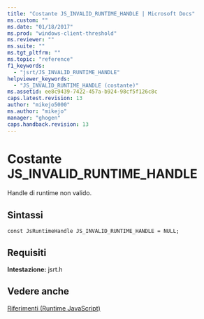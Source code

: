 ```yaml
---
title: "Costante JS_INVALID_RUNTIME_HANDLE | Microsoft Docs"
ms.custom: ""
ms.date: "01/18/2017"
ms.prod: "windows-client-threshold"
ms.reviewer: ""
ms.suite: ""
ms.tgt_pltfrm: ""
ms.topic: "reference"
f1_keywords: 
  - "jsrt/JS_INVALID_RUNTIME_HANDLE"
helpviewer_keywords: 
  - "JS_INVALID_RUNTIME_HANDLE (costante)"
ms.assetid: ee8c9439-7422-457a-b924-98cf5f126c8c
caps.latest.revision: 13
author: "mikejo5000"
ms.author: "mikejo"
manager: "ghogen"
caps.handback.revision: 13
---
```

# Costante JS_INVALID_RUNTIME_HANDLE
Handle di runtime non valido.  
  
## Sintassi  
  
```  
const JsRuntimeHandle JS_INVALID_RUNTIME_HANDLE = NULL;  
```  
  
## Requisiti  
 **Intestazione:** jsrt.h  
  
## Vedere anche  
 [Riferimenti \(Runtime JavaScript\)](../chakra-hosting/reference-javascript-runtime.md)
